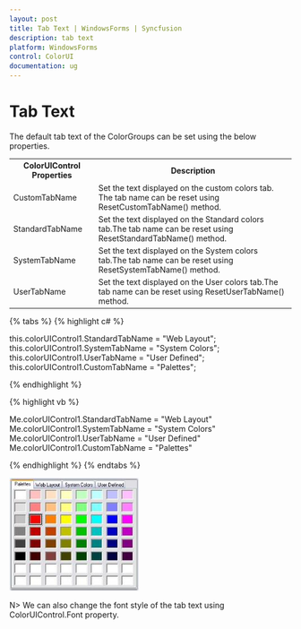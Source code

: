```yaml
---
layout: post
title: Tab Text | WindowsForms | Syncfusion
description: tab text
platform: WindowsForms
control: ColorUI 
documentation: ug
---
```

# Tab Text

The default tab text of the ColorGroups can be set using the below properties.

<table>
<tr>
<th>
ColorUIControl Properties</th><th>
Description</th></tr>
<tr>
<td>
CustomTabName</td><td>
Set the text displayed on the custom colors tab. The tab name can be reset using ResetCustomTabName() method.</td></tr>
<tr>
<td>
StandardTabName</td><td>
Set the text displayed on the Standard colors tab.The tab name can be reset using ResetStandardTabName() method.</td></tr>
<tr>
<td>
SystemTabName</td><td>
Set the text displayed on the System colors tab.The tab name can be reset using ResetSystemTabName() method.</td></tr>
<tr>
<td>
UserTabName</td><td>
Set the text displayed on the User colors tab.The tab name can be reset using ResetUserTabName() method.</td></tr>
</table>

{% tabs %}
{% highlight c# %}

this.colorUIControl1.StandardTabName = "Web Layout";
this.colorUIControl1.SystemTabName = "System Colors";
this.colorUIControl1.UserTabName = "User Defined";
this.colorUIControl1.CustomTabName = "Palettes";

{% endhighlight  %}

{% highlight vb %}

Me.colorUIControl1.StandardTabName = "Web Layout"
Me.colorUIControl1.SystemTabName = "System Colors"
Me.colorUIControl1.UserTabName = "User Defined"
Me.colorUIControl1.CustomTabName = "Palettes"

{% endhighlight  %}
{% endtabs %}

![](ColorUI_images/Overview_img234.jpeg)

N> We can also change the font style of the tab text using ColorUIControl.Font property.
